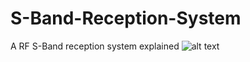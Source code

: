 # S-Band-Reception-System
A RF S-Band reception system explained 
![alt text]([http://url/to/img.png](https://raw.githubusercontent.com/EricFROL/S-Band-Reception-System/main/S-Band-Reception-System-EnCatalaFoto.jpg)https://raw.githubusercontent.com/EricFROL/S-Band-Reception-System/main/S-Band-Reception-System-EnCatalaFoto.jpg)
